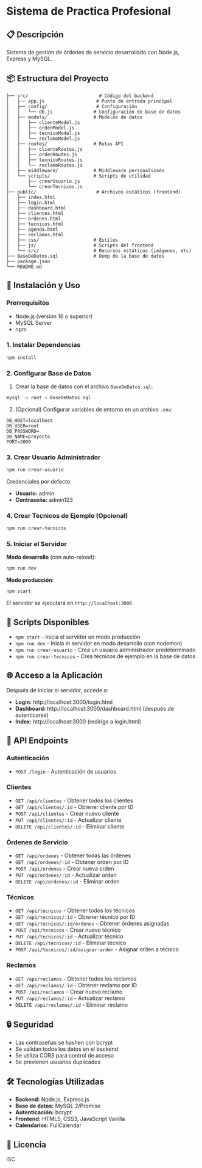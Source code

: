# Sistema de Practica Profesional

## 📋 Descripción
Sistema de gestión de órdenes de servicio desarrollado con Node.js, Express y MySQL.

## 📦 Estructura del Proyecto

```
├── src/                          # Código del backend
│   ├── app.js                   # Punto de entrada principal
│   ├── config/                  # Configuración
│   │   └── db.js               # Configuración de base de datos
│   ├── models/                 # Modelos de datos
│   │   ├── clienteModel.js
│   │   ├── ordenModel.js
│   │   ├── tecnicoModel.js
│   │   └── reclamoModel.js
│   ├── routes/                 # Rutas API
│   │   ├── clienteRoutes.js
│   │   ├── ordenRoutes.js
│   │   ├── tecnicoRoutes.js
│   │   └── reclamoRoutes.js
│   ├── middleware/             # Middleware personalizado
│   └── scripts/                # Scripts de utilidad
│       ├── crearUsuario.js
│       └── crearTecnicos.js
├── public/                      # Archivos estáticos (frontend)
│   ├── index.html
│   ├── login.html
│   ├── dashboard.html
│   ├── clientes.html
│   ├── ordenes.html
│   ├── tecnicos.html
│   ├── agenda.html
│   ├── reclamos.html
│   ├── css/                    # Estilos
│   ├── js/                     # Scripts del frontend
│   └── src/                    # Recursos estáticos (imágenes, etc)
├── BaseDeDatos.sql             # Dump de la base de datos
├── package.json
└── README.md
```

## 🚀 Instalación y Uso

### Prerrequisitos
- Node.js (versión 16 o superior)
- MySQL Server
- npm

### 1. Instalar Dependencias
```bash
npm install
```

### 2. Configurar Base de Datos
1. Crear la base de datos con el archivo `BaseDeDatos.sql`:
```bash
mysql -u root < BaseDeDatos.sql
```

2. (Opcional) Configurar variables de entorno en un archivo `.env`:
```
DB_HOST=localhost
DB_USER=root
DB_PASSWORD=
DB_NAME=proyecto
PORT=3000
```

### 3. Crear Usuario Administrador
```bash
npm run crear-usuario
```

Credenciales por defecto:
- **Usuario:** admin
- **Contraseña:** admin123

### 4. Crear Técnicos de Ejemplo (Opcional)
```bash
npm run crear-tecnicos
```

### 5. Iniciar el Servidor

**Modo desarrollo** (con auto-reload):
```bash
npm run dev
```

**Modo producción**:
```bash
npm start
```

El servidor se ejecutará en `http://localhost:3000`

## 📝 Scripts Disponibles

- `npm start` - Inicia el servidor en modo producción
- `npm run dev` - Inicia el servidor en modo desarrollo (con nodemon)
- `npm run crear-usuario` - Crea un usuario administrador predeterminado
- `npm run crear-tecnicos` - Crea técnicos de ejemplo en la base de datos

## 🌐 Acceso a la Aplicación

Después de iniciar el servidor, accede a:
- **Login:** http://localhost:3000/login.html
- **Dashboard:** http://localhost:3000/dashboard.html (después de autenticarse)
- **Index:** http://localhost:3000 (redirige a login.html)

## 🔗 API Endpoints

### Autenticación
- `POST /login` - Autenticación de usuarios

### Clientes
- `GET /api/clientes` - Obtener todos los clientes
- `GET /api/clientes/:id` - Obtener cliente por ID
- `POST /api/clientes` - Crear nuevo cliente
- `PUT /api/clientes/:id` - Actualizar cliente
- `DELETE /api/clientes/:id` - Eliminar cliente

### Órdenes de Servicio
- `GET /api/ordenes` - Obtener todas las órdenes
- `GET /api/ordenes/:id` - Obtener orden por ID
- `POST /api/ordenes` - Crear nueva orden
- `PUT /api/ordenes/:id` - Actualizar orden
- `DELETE /api/ordenes/:id` - Eliminar orden

### Técnicos
- `GET /api/tecnicos` - Obtener todos los técnicos
- `GET /api/tecnicos/:id` - Obtener técnico por ID
- `GET /api/tecnicos/:id/ordenes` - Obtener órdenes asignadas
- `POST /api/tecnicos` - Crear nuevo técnico
- `PUT /api/tecnicos/:id` - Actualizar técnico
- `DELETE /api/tecnicos/:id` - Eliminar técnico
- `POST /api/tecnicos/:id/asignar-orden` - Asignar orden a técnico

### Reclamos
- `GET /api/reclamos` - Obtener todos los reclamos
- `GET /api/reclamos/:id` - Obtener reclamo por ID
- `POST /api/reclamos` - Crear nuevo reclamo
- `PUT /api/reclamos/:id` - Actualizar reclamo
- `DELETE /api/reclamos/:id` - Eliminar reclamo

## 🔒 Seguridad

- Las contraseñas se hashen con bcrypt
- Se validan todos los datos en el backend
- Se utiliza CORS para control de acceso
- Se previenen usuarios duplicados

## 🛠️ Tecnologías Utilizadas

- **Backend:** Node.js, Express.js
- **Base de datos:** MySQL 2/Promise
- **Autenticación:** bcrypt
- **Frontend:** HTML5, CSS3, JavaScript Vanilla
- **Calendarios:** FullCalendar

## 📄 Licencia

ISC
